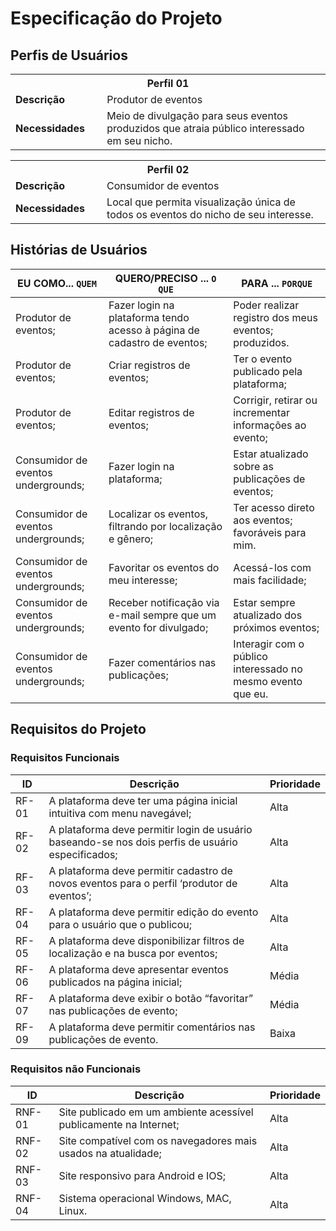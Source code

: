 # Especificação do Projeto

## Perfis de Usuários

<table>
<tbody>
<tr align=center>
<th colspan="2">Perfil 01 </th>
</tr>
<tr>
<td width="150px"><b>Descrição</b></td>
<td width="600px">Produtor de eventos</td>
</tr>
<tr>
<td><b>Necessidades</b></td>
<td>Meio de divulgação para seus eventos produzidos que atraia público interessado em seu nicho. </td>
</tr>
</tbody>
</table>
<table>
<tbody>
<tr align=center>
<th colspan="2">Perfil 02 </th>
</tr>
<tr>
<td width="150px"><b>Descrição</b></td>
<td width="600px">Consumidor de eventos</td>
</tr>
<tr>
<td><b>Necessidades</b></td>
<td>Local que permita visualização única de todos os eventos do nicho de seu interesse.  </td>
</tr>
</tbody>
</table>


## Histórias de Usuários

|EU COMO... `QUEM`   | QUERO/PRECISO ... `O QUE` |PARA ... `PORQUE`                 |
|--------------------|---------------------------|----------------------------------|
| Produtor de eventos;                | Fazer login na plataforma tendo acesso à página de cadastro de eventos;                       | Poder realizar registro dos meus eventos; produzidos.                            |
|  Produtor de eventos;                | Criar registros de eventos;                       | Ter o evento publicado pela plataforma;                              |
| Produtor de eventos;                | Editar registros de eventos;                       | Corrigir, retirar ou incrementar informações ao evento;                            |
|  Consumidor de eventos undergrounds;                | Fazer login na plataforma;                       | Estar atualizado sobre as publicações de eventos;                              |
|  Consumidor de eventos undergrounds;                | Localizar os eventos, filtrando por localização e gênero;                      | Ter acesso direto aos eventos; favoráveis para mim.                              |
|  Consumidor de eventos undergrounds;                | Favoritar os eventos do meu interesse;                      | Acessá-los com mais facilidade;                              |
|  Consumidor de eventos undergrounds;                | Receber notificação via e-mail sempre que um evento for divulgado;            | Estar sempre atualizado dos próximos eventos;                            |
|  Consumidor de eventos undergrounds;                | Fazer comentários nas publicações;                     | Interagir com o público interessado no mesmo evento que eu.                            |

## Requisitos do Projeto
### Requisitos Funcionais

|ID    | Descrição                | Prioridade |
|-------|---------------------------------|----|
| RF-01 |A plataforma deve ter uma página inicial intuitiva com menu navegável;| Alta |
| RF-02 |A plataforma deve permitir login de usuário baseando-se nos dois perfis de usuário especificados;| Alta | 
| RF-03 |A plataforma deve permitir cadastro de novos eventos para o perfil ‘produtor de eventos’;| Alta | 
| RF-04 |A plataforma deve permitir edição do evento para o usuário que o publicou;| Alta | 
| RF-05 |A plataforma deve disponibilizar filtros de localização e na busca por eventos;| Alta | 
| RF-06 |A plataforma deve apresentar eventos publicados na página inicial;| Média | 
| RF-07 |A plataforma deve exibir o botão “favoritar” nas publicações de evento;| Média | 
| RF-09 |A plataforma deve permitir comentários nas publicações de evento.| Baixa |


### Requisitos não Funcionais

|ID      | Descrição               |Prioridade |
|--------|-------------------------|----|
| RNF-01 |Site publicado em um ambiente acessível publicamente na Internet;| Alta  | 
| RNF-02 |Site compatível com os navegadores mais usados na atualidade;| Alta  |
| RNF-03 |Site responsivo para Android e IOS;| Alta  |
| RNF-04 |Sistema operacional Windows, MAC, Linux.| Alta  |
